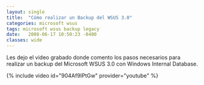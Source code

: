 ```yaml
---
layout: single
title:  "Cómo realizar un Backup del WSUS 3.0"
categories: microsoft wsus
tags: microsoft wsus backup legacy
date:   2008-06-17 10:50:23 -0400
classes: wide
---
```

Les dejo el video grabado donde comento los pasos necesarios para realizar un backup del Microsoft WSUS 3.0 con Windows Internal Database.

{% include video id="904Af9lPtGw" provider="youtube" %}